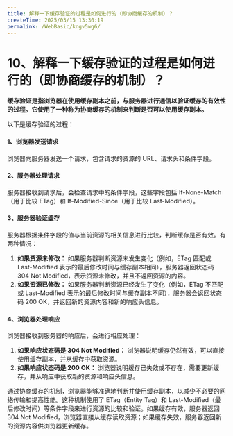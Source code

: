 ```yaml
---
title: 解释一下缓存验证的过程是如何进行的（即协商缓存的机制）？
createTime: 2025/03/15 13:30:19
permalink: /WebBasic/kngv5wg6/
---
```

# 10、解释一下缓存验证的过程是如何进行的（即协商缓存的机制）？

**缓存验证是指浏览器在使用缓存副本之前，与服务器进行通信以验证缓存的有效性的过程。它使用了一种称为协商缓存的机制来判断是否可以使用缓存副本。**

以下是缓存验证的过程：

#### 1、浏览器发送请求

浏览器向服务器发送一个请求，包含请求的资源的 URL、请求头和条件字段。

#### 2、服务器处理请求

服务器接收到请求后，会检查请求中的条件字段，这些字段包括 If-None-Match（用于比较 ETag）和 If-Modified-Since（用于比较 Last-Modified）。

#### 3、服务器验证缓存

服务器根据条件字段的值与当前资源的相关信息进行比较，判断缓存是否有效。有两种情况：

1. **如果资源未修改：** 如果服务器判断资源未发生变化（例如，ETag 匹配或 Last-Modified 表示的最后修改时间与缓存副本相同），服务器返回状态码 304 Not Modified，表示资源未修改，并且不返回资源的内容。
2. **如果资源已修改：** 如果服务器判断资源已经发生了变化（例如，ETag 不匹配或 Last-Modified 表示的最后修改时间与缓存副本不同），服务器会返回状态码 200 OK，并返回新的资源内容和新的响应头信息。

#### 4、浏览器处理响应

浏览器接收到服务器的响应后，会进行相应处理：

1. **如果响应状态码是 304 Not Modified：** 浏览器说明缓存仍然有效，可以直接使用缓存副本，并从缓存中获取资源。
2. **如果响应状态码是 200 OK：** 浏览器说明缓存已失效或不存在，需要更新缓存，并从响应中获取新的资源和响应头信息。

通过协商缓存的机制，浏览器能够准确地判断并使用缓存副本，以减少不必要的网络传输和提高性能。这种机制使用了 ETag（Entity Tag）和 Last-Modified（最后修改时间）等条件字段来进行资源的比较和验证。如果缓存有效，服务器返回 304 Not Modified，浏览器直接从缓存读取资源；如果缓存失效，服务器返回新的资源内容供浏览器更新缓存。
